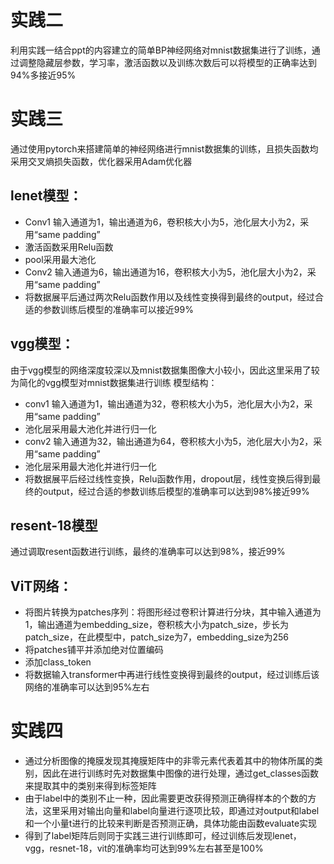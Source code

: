 # 实践二
利用实践一结合ppt的内容建立的简单BP神经网络对mnist数据集进行了训练，通过调整隐藏层参数，学习率，激活函数以及训练次数后可以将模型的正确率达到94%多接近95%
# 实践三
通过使用pytorch来搭建简单的神经网络进行mnist数据集的训练，且损失函数均采用交叉熵损失函数，优化器采用Adam优化器
## lenet模型：
- Conv1 输入通道为1，输出通道为6，卷积核大小为5，池化层大小为2，采用“same padding”
- 激活函数采用Relu函数
- pool采用最大池化
- Conv2 输入通道为6，输出通道为16，卷积核大小为5，池化层大小为2，采用“same padding”
- 将数据展平后通过两次Relu函数作用以及线性变换得到最终的output，经过合适的参数训练后模型的准确率可以接近99%
## vgg模型：
由于vgg模型的网络深度较深以及mnist数据集图像大小较小，因此这里采用了较为简化的vgg模型对mnist数据集进行训练
模型结构：
- conv1 输入通道为1，输出通道为32，卷积核大小为5，池化层大小为2，采用“same padding”
- 池化层采用最大池化并进行归一化
- conv2 输入通道为32，输出通道为64，卷积核大小为5，池化层大小为2，采用“same padding”
- 池化层采用最大池化并进行归一化
- 将数据展平后经过线性变换，Relu函数作用，dropout层，线性变换后得到最终的output，经过合适的参数训练后模型的准确率可以达到98%接近99%
## resent-18模型
通过调取resent函数进行训练，最终的准确率可以达到98%，接近99%
## ViT网络：
- 将图片转换为patches序列：将图形经过卷积计算进行分块，其中输入通道为1，输出通道为embedding_size，卷积核大小为patch_size，步长为patch_size，在此模型中，patch_size为7，embedding_size为256
- 将patches铺平并添加绝对位置编码
- 添加class_token
- 将数据输入transformer中再进行线性变换得到最终的output，经过训练后该网络的准确率可以达到95%左右
# 实践四
- 通过分析图像的掩膜发现其掩膜矩阵中的非零元素代表着其中的物体所属的类别，因此在进行训练时先对数据集中图像的进行处理，通过get_classes函数来提取其中的类别来得到标签矩阵
- 由于label中的类别不止一种，因此需要更改获得预测正确得样本的个数的方法，这里采用对输出向量和label向量进行逐项比较，即通过对output和label和一个小量t进行的比较来判断是否预测正确，具体功能由函数evaluate实现
- 得到了label矩阵后则同于实践三进行训练即可，经过训练后发现lenet，vgg，resnet-18，vit的准确率均可达到99%左右甚至是100%
